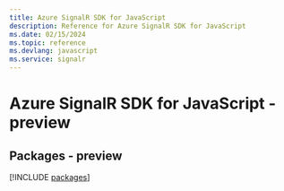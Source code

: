 ```yaml
---
title: Azure SignalR SDK for JavaScript
description: Reference for Azure SignalR SDK for JavaScript
ms.date: 02/15/2024
ms.topic: reference
ms.devlang: javascript
ms.service: signalr
---
```

# Azure SignalR SDK for JavaScript - preview
## Packages - preview
[!INCLUDE [packages](signalr-index.md)]